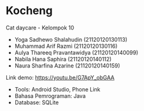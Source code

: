 # Kocheng

Cat daycare - Kelompok 10

- Yoga Sadhewo Shalahudin (21120120130113)
- Muhammad Arif Razmi  (21120120130116)
- Aulya Thareeq Pravantawidya (21120120140099)
- Nabila Hana Saphira (21120120140112)
- Naura Sharfina Azarine (21120120140159)

Link demo: https://youtu.be/G7ApY_obGAA

- Tools: Android Studio, Phone Link
- Bahasa Pemrograman: Java
- Database: SQLite
